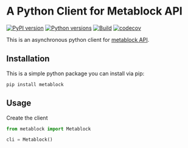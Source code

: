 # A Python Client for Metablock API

[![PyPI version](https://badge.fury.io/py/metablock-py.svg)](https://badge.fury.io/py/metablock-py)
[![Python versions](https://img.shields.io/pypi/pyversions/metablock-py.svg)](https://pypi.org/project/metablock-py)
[![Build](https://github.com/quantmind/metablock-py/workflows/build/badge.svg)](https://github.com/quantmind/metablock-py/actions?query=workflow%3Abuild)
[![codecov](https://codecov.io/gh/quantmind/metablock-py/branch/master/graph/badge.svg?token=EAdSVpD0Af)](https://codecov.io/gh/quantmind/metablock-py)

This is an asynchronous python client for [metablock API](https://api.metablock.io/v1/docs).

## Installation

This is a simple python package you can install via pip:

```
pip install metablock
```

## Usage

Create the client

```python
from metablock import Metablock

cli = Metablock()
```
